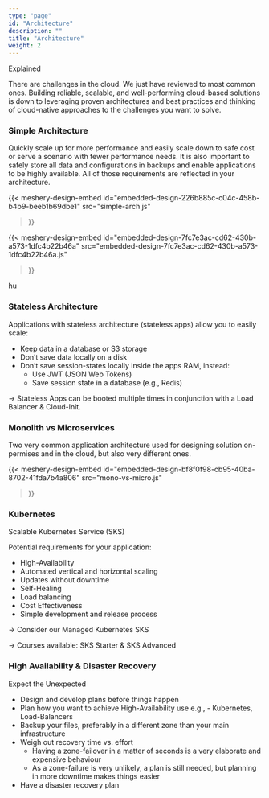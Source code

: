 ```yaml
---
type: "page"
id: "Architecture"
description: ""
title: "Architecture"
weight: 2
---
```



Explained

There are challenges in the cloud. We just have reviewed to most common ones. Building reliable, scalable, and well-performing cloud-based solutions is down to leveraging proven architectures and best practices and thinking of cloud-native approaches to the challenges you want to solve.

### Simple Architecture

Quickly scale up for more performance and easily scale down to safe cost or serve a scenario with fewer performance needs. It is also important to safely store all data and configurations in backups and enable applications to be highly available. All of those requirements are reflected in your architecture.



{{< meshery-design-embed 
        id="embedded-design-226b885c-c04c-458b-b4b9-beeb1b69dbe1"
        src="simple-arch.js"
 >}}

{{< meshery-design-embed
   id="embedded-design-7fc7e3ac-cd62-430b-a573-1dfc4b22b46a"
   src="embedded-design-7fc7e3ac-cd62-430b-a573-1dfc4b22b46a.js"
>}}

hu

### Stateless Architecture

Applications with stateless architecture (stateless apps) allow you to easily scale:

- Keep data in a database or S3 storage
- Don’t save data locally on a disk
- Don’t save session-states locally inside the apps RAM, instead:
    - Use JWT (JSON Web Tokens)
    - Save session state in a database (e.g., Redis)

-> Stateless Apps can be booted multiple times in conjunction with a Load Balancer & Cloud-Init.

### Monolith vs Microservices

Two very common application architecture used for designing solution on-permises and in the cloud, but also very different ones.

{{< meshery-design-embed
  id="embedded-design-bf8f0f98-cb95-40ba-8702-41fda7b4a806"
  src="mono-vs-micro.js"
>}}

### Kubernetes
Scalable Kubernetes Service (SKS)

Potential requirements for your application:

- High-Availability
- Automated vertical and horizontal scaling
- Updates without downtime
- Self-Healing
- Load balancing
- Cost Effectiveness
- Simple development and release process

-> Consider our Managed Kubernetes SKS

-> Courses available: SKS Starter & SKS Advanced

### High Availability & Disaster Recovery
Expect the Unexpected

- Design and develop plans before things happen
- Plan how you want to achieve High-Availability use e.g., - Kubernetes, Load-Balancers
- Backup your files, preferably in a different zone than your main infrastructure
- Weigh out recovery time vs. effort
    - Having a zone-failover in a matter of seconds is a very elaborate and expensive behaviour
    - As a zone-failure is very unlikely, a plan is still needed, but planning in more downtime makes things easier
- Have a disaster recovery plan
